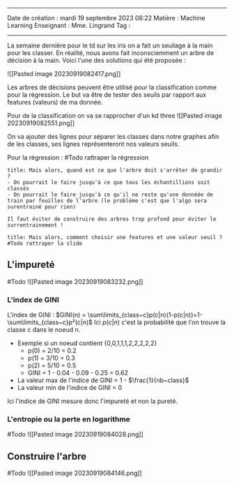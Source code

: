 ---

 Date de création : mardi 19 septembre 2023 08:22
 Matière : Machine Learning
 Enseignant : Mme. Lingrand
 Tag :

---

La semaine dernière pour le td sur les iris on a fait un seuilage à la main pour les classer.
En réalité, nous avons fait inconsciemment un arbre de décision à la main. Voici l'une des solutions qui été proposée :

![[Pasted image 20230919082417.png]]

Les arbres de décisions peuvent être utilisé pour la classification comme pour la régression.
Le but va être de tester des seuils par rapport aux features (valeurs) de ma donnée.

Pour de la classification on va se rapprocher d'un kd three
![[Pasted image 20230919082551.png]]

On va ajouter des lignes pour séparer les classes dans notre graphes afin de les classes, ses lignes représenteront nos valeurs seuils.

Pour la régression :
#Todo rattraper la régression


```ad-question
title: Mais alors, quand est ce que l'arbre doit s'arrêter de grandir ?
- On pourrait le faire jusqu'à ce que tous les échantillions soit classés
- On pourrait le faire jusqu'à ce qu'il ne reste qu'une donnéée de train par feuilles de l'arbre (le problème c'est que l'algo sera surentrainé pour rien)

Il faut éviter de construire des arbres trop profond pour éviter le surrentrainement !
```

```ad-question
title: Mais alors, comment choisir une features et une valeur seuil ?
#Todo rattraper la slide
```

## L'impureté

#Todo ![[Pasted image 20230919083232.png]]

### L'index de GINI

 L'index de GINI : $GINI(n) = \sum\limits_{class~c}p(c|n)(1-p(c|n))=1-\sum\limits_{class~c}p²(c|n)$ 
 Ici $p(c|n)$ c'est la probabilité que l'on trouve la classe c dans le noeud n.
- Exemple si un noeud contient {0,0,1,1,1,2,2,2,2,2}
	- p(0) = 2/10 = 0.2
	- p(1) = 3/10 = 0.3
	- p(2) = 5/10 = 0.5
	- GINI = 1 - 0.04 - 0.09 - 0.25 = 0.62
- La valeur max de l'indice de GINI = 1 - $\frac{1}{nb~class}$ 
- La valeur min de l'indice de GINI = 0

Ici l'indice de GINI mesure donc l'impureté et non la pureté.

### L'entropie ou la perte en logarithme
#Todo ![[Pasted image 20230919084028.png]]

## Construire l'arbre
#Todo ![[Pasted image 20230919084146.png]]

